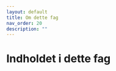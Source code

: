 ```yaml
---
layout: default
title: Om dette fag
nav_order: 20
description: ""
---
```

# Indholdet i dette fag




